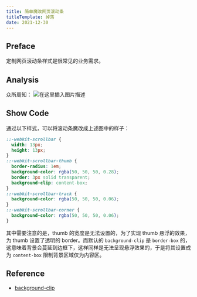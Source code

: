 ```yaml
---
title: 简单魔改网页滚动条
titleTemplate: 掉落
date: 2021-12-30
---
```


## Preface

定制网页滚动条样式是很常见的业务需求。

## Analysis

众所周知：
![在这里插入图片描述](https://img-blog.csdnimg.cn/9a46e911c3b34e2a87eeb886104bc41e.png?x-oss-process=image/watermark,type_d3F5LXplbmhlaQ,shadow_50,text_Q1NETiBA6Zm25riF56eL,size_20,color_FFFFFF,t_70,g_se,x_16)

## Show Code

通过以下样式，可以将滚动条魔改成上述图中的样子：

```css
::-webkit-scrollbar {
  width: 13px;
  height: 13px;
}
::-webkit-scrollbar-thumb {
  border-radius: 1em;
  background-color: rgba(50, 50, 50, 0.28);
  border: 3px solid transparent;
  background-clip: content-box;
}
::-webkit-scrollbar-track {
  background-color: rgba(50, 50, 50, 0.06);
}
::-webkit-scrollbar-corner {
  background-color: rgba(50, 50, 50, 0.06);
}
```

其中需要注意的是，thumb 的宽度是无法设置的，为了实现 thumb 悬浮的效果，为 thumb 设置了透明的 border。而默认的 `background-clip` 是 `border-box` 的，这意味着背景会蔓延到边框下，这样同样是无法呈现悬浮效果的，于是将其设置成为 `content-box` 限制背景区域仅为内容区。

## Reference

- [background-clip](https://developer.mozilla.org/zh-CN/docs/Web/CSS/background-clip)
